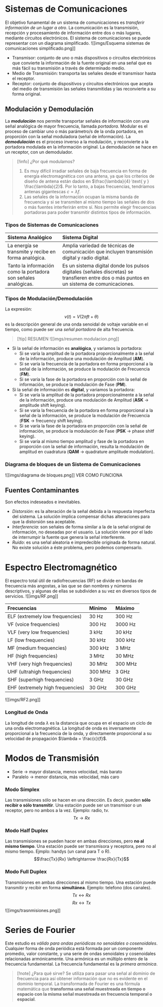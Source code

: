 # Sistemas de Comunicaciones
El objetivo funamental de un sistema de comunicaciones es *transferir información de un lugar a otro*.
La comunicación es la transmisión, recepción y procesamiento de información entre dos o más lugares, mediante circuitos electrónicos.
El sistema de comunicaciones se puede representar con un diagrama simplificado.
![[imgs/Esquema sistemas de comunicaciones simplificado.png]]
- Transmisor: conjunto de uno o más dispositivos o circuitos electrónicos que convierte la información de la fuente original en una señal que es más fácil su transmisión a través de determinado medio.
- Medio de Transmisión: transporta las señales desde el transmisor hasta el receptor.
- Receptor: conjunto de dispositivos y circuitos electrónicos que acepta del medio de transmisión las señales transmitidas y las reconvierte a su forma original.
## Modulación y Demodulación
La ***modulación*** nos permite transportar señales de información con una señal analógica de mayor frecuencia, llamada *portadora*. Modular es el proceso de cambiar uno o más parámetro/s de la onda portadora, en proporción con la señal moduladora (señal de información).
La ***demodulación*** es el proceso inverso a la modulación, y reconvierte a la portadora modulada en la información original. La demodulación se hace en un receptor, con un demodulador.

> [!info] ¿Por qué modulamos?
> 1. Es muy difícil irradiar señales de baja frecuencia en forma de energía electromagnética con una antena, ya que los criterios de diseño de antena están dados en $\frac{\lambda}{4} \text{ y } \frac{\lambda}{2}$. Por lo tanto, a bajas frecuencias, tendríamos antenas gigantescas $c= \lambda f$.
> 3. Las señales de la información ocupan la misma banda de frecuencia y si se transmiten al mismo tiempo las señales de dos o más fuentes interferirán entre sí. Nos permite elegir frecuencias portadoras para poder transmitir distintos tipos de información.
### Tipos de Sistemas de Comunicaciones
| Sistema Analógico                                              | Sistema Digital                                                                                                                             |
| :------------------------------------------------------------- | :------------------------------------------------------------------------------------------------------------------------------------------ |
| La energía se transmite y recibe en forma analógica.           | Amplia variedad de técnicas de comunicación que incluyen transmisión digital y radio digital.                                               |
| Tanto la información como la portadora son señales analógicas. | Es un sistema digital donde los pulsos digitales (señales discretas) se transfieren entre dos o más puntos en un sistema de comunicaciones. |
### Tipos de Modulación/Demodulación
La expresión:
$$v(t) = V(2 \pi ft+\theta)$$
es la descripción general de una onda senoidal de voltaje variable en el tiempo, como puede ser una *señal portadora* de alta frecuencia.
> [!tip] RESUMEN
>  ![[imgs/resumen modulacion.png]]
- Si la señal de información es **analógica**, y variamos la portadora:
	- Si se varía la amplitud de la portadora proporcionalmente a la señal de la información, produce una modulación de Amplitud (**AM**).
	- Si se varía la frecuencia de la portadora en forma proporcional a la señal de la información, se produce la modulación de Frecuencia (**FM**).
	- Si se varía la fase de la portadora en proporción con la señal de información, se produce la modulación de Fase (**PM**).
- Si la señal de información es **digital**, y variamos la portadora:
	- Si se varía la amplitud de la portadora proporcionalmente a la señal de la información, produce una modulación de Amplitud (**ASK** -> amplitude shift keying).
	- Si se varía la frecuencia de la portadora en forma proporcional a la señal de la información, se produce la modulación de Frecuencia (**FSK** -> frecuency shift keying).
	- Si se varía la fase de la portadora en proporción con la señal de información, se produce la modulación de Fase (**PSK** -> phase shitf keying).
	- Si se varía al mismo tiempo amplitud y fase de la portadora en proporción con la señal de información, resulta la modulación de amplitud en cuadratura (**QAM** -> quadrature amplitude modulation).
### Diagrama de bloques de un Sistema de Comunicaciones
![[imgs/diagrama de bloques.png]]
VER COMO FUNCIONA
## Fuentes Contaminantes
Son efectos indeseados e inevitables.
- *Distorsión*: es la alteración de la señal debida a la respuesta imperfecta del sistema. La solución implica compensar dichas alteraciones para que la distorsión sea aceptable.
- *Interferencia*: son señales de forma similar a la de la señal original de información, no deseadas por el usuario. La solución viene por el lado de interrumpir la fuente que genera la señal interferente.
- *Ruido*: es una señal aleatoria e impredecible originada de forma natural. No existe solución a éste problema, pero podemos compensarlo.
# Espectro Electromagnético
El espectro total útil de radiofrecuencias (RF) se divide en bandas de frecuencia más angostas, a las que se dan nombres y números descriptivos, y algunas de ellas se subdividen a su vez en diversos tipos de servicios.
![[imgs/RF.png]]

| Frecuencias                      | Mínimo  | Máximo  |
|:---------------------------------|:--------|:--------|
| ELF (extremely low frequencies)  |   30 Hz |  300 Hz |
| VF (voice frequencies)           |  300 Hz | 3000 Hz |
| VLF (very low frequencies)       |   3 kHz |  30 kHz |
| LF (low frequencies)             |  30 kHz | 300 kHz |
| MF (medium frequencies)          | 300 kHz |   3 MHz |
| HF (high frequencies)            |   3 MHz |  30 MHz |
| VHF (very high frequencies)      |  30 MHz | 300 MHz |
| UHF (ultrahigh frequencies)      | 300 MHz |   3 GHz |
| SHF (superhigh frequencies)      |   3 GHz |  30 GHz |
| EHF (extremely high frequencies) |  30 GHz | 300 GHz |  
![[imgs/RF2.png]]
### Longitud de Onda
La longitud de onda $\lambda$ es la distancia que ocupa en el espacio un ciclo de una onda electromagnética. La longitud de onda es inversamente proporcional a la frecuencia de la onda, y directamente proporcional a su velocidad de propagación $\lambda = \frac{c}{f}$.
# Modos de Transmisión
- Serie -> mayor distancia, menos velocidad, más barato
- Paralelo -> menor distancia, más velocidad, más caro
### Modo Símplex
Las transmisiones sólo se hacen en una dirección. Es decir, pueden **sólo recibir o sólo transmitir**. Una estación puede ser un transmisor o un receptor, pero no ambos a la vez. Ejemplo: radio, tv.
$$Tx \to Rx$$
### Modo Half Duplex
Las transmisiones se pueden hacer en ambas direcciones, pero **no al mismo tiempo**. Una estación puede ser transmisora y receptora, pero no al mismo tiempo. Ejmplo: handys (un canal para T o R).
$$\frac{Tx}{Rx} \leftrightarrow \frac{Rx}{Tx}$$
### Modo Full Duplex
Transmisiones en ambas direcciones al mismo tiempo. Una estación puede transmitir y recibir en forma **simultánea**. Ejemplo: telefono (dos canales).
$$Tx \leftrightarrow  Rx$$
$$Rx \leftrightarrow Tx$$
![[imgs/trasnmisiones.png]]
# Series de Fourier
Este estudio es *válido para ondas periódicas no senoidales o cosenoidales*.
Cualquier forma de onda periódica está formada por un componente promedio, valor constante, y una serie de ondas senoidales y cosenoidales relacionadas armónicamente. Una armónica es un múltiplo entero de la frecuencia fundamental. La frecuencia fundamental es la *primera armónica*.
> [!note] ¿Para qué sirve?
> Se utiliza para pasar una señal al dominio de frecuencia para así obtener información que no es evidente en el dominio temporal.
> La transformada de Fourier es una fórmula matemática que **transforma una señal muestreada en tiempo o espacio con la misma señal muestreada en frecuencia temporal o espacial**.